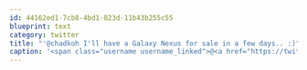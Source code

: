 ```yaml
---
id: 44162ed1-7cb8-4bd1-823d-11b43b255c55
blueprint: text
category: twitter
title: "'@chadkoh I'll have a Galaxy Nexus for sale in a few days.. :)"
caption: '<span class="username username_linked">@<a href="https://twitter.com/chadkoh" title="Chad Kohalyk">chadkoh</a></span> I''ll have a Galaxy Nexus for sale in a few days.. :)'
---
```

